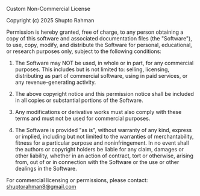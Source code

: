 Custom Non-Commercial License

Copyright (c) 2025 Shupto Rahman

Permission is hereby granted, free of charge, to any person obtaining a copy
of this software and associated documentation files (the "Software"), to use,
copy, modify, and distribute the Software for personal, educational, or research
purposes only, subject to the following conditions:

1. The Software may NOT be used, in whole or in part, for any commercial purposes.
   This includes but is not limited to: selling, licensing, distributing as part of
   commercial software, using in paid services, or any revenue-generating activity.

2. The above copyright notice and this permission notice shall be included in
   all copies or substantial portions of the Software.

3. Any modifications or derivative works must also comply with these terms
   and must not be used for commercial purposes.

4. The Software is provided "as is", without warranty of any kind, express or
   implied, including but not limited to the warranties of merchantability,
   fitness for a particular purpose and noninfringement. In no event shall the
   authors or copyright holders be liable for any claim, damages or other liability,
   whether in an action of contract, tort or otherwise, arising from, out of or
   in connection with the Software or the use or other dealings in the Software.

For commercial licensing or permissions, please contact: shuptorahman8@gmail.com
